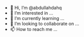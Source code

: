 - 👋 Hi, I’m @abdullahdahq
- 👀 I’m interested in ...
- 🌱 I’m currently learning ...
- 💞️ I’m looking to collaborate on ...
- 📫 How to reach me ...

<!---
abdullahdahq/abdullahdahq is a ✨ special ✨ repository because its `README.md` (this file) appears on your GitHub profile.
You can click the Preview link to take a look at your changes.
--->
